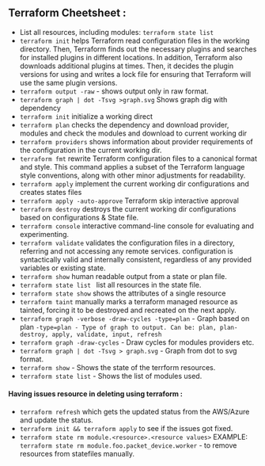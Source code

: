 ## Terraform Cheetsheet :

- List all resources, including modules: `terraform state list`
- `terraform init` helps Terraform read configuration files in the working directory. Then, Terraform finds out the necessary plugins and searches for installed plugins in different locations. In addition, Terraform also downloads additional plugins at times. Then, it decides the plugin versions for using and writes a lock file for ensuring that Terraform will use the same plugin versions. 
- `terraform output -raw` - shows output only in raw format.
- `terraform graph | dot -Tsvg >graph.svg` Shows graph dig with dependency 
- `terraform init` initialize a working direct
-	`terraform plan` checks the dependency and download provider, modules and check the modules and download to current working dir
-	`terraform providers` shows information about provider requirements of the configuration in the current working dir.
-	`terraform fmt` rewrite Terraform configuration files to a canonical format and style. This command applies a subset of the Terraform language style conventions, along with other minor adjustments for readability.
-	`terraform apply` implement the current working dir configurations and creates states files
-	`terraform apply -auto-approve` Terraform skip interactive approval
-	`terraform destroy` destroys the current working dir configurations based on configurations & State file. 
-	 `terraform console` interactive command-line console for evaluating and experimenting.
-	`terraform validate` validates the configuration files in a directory, referring and not accessing any remote services. configuration is syntactically valid and internally consistent, regardless of any provided variables or existing state.
-	`terraform show` human readable output from a state or plan file.
-	`terraform state list ` list all resources in the state file.
-	`terraform state show` shows the attributes of a single resource
-	`terraform taint` manually marks a terraform managed resource as tainted, forcing it to be destroyed and recreated on the next apply.
- `terraform graph -verbose -draw-cycles -type=plan` - Graph based on plan
`-type=plan - Type of graph to output. Can be: plan, plan-destroy, apply, validate, input, refresh`
- `terraform graph -draw-cycles` - Draw cycles for modules providers etc.
- `terraform graph | dot -Tsvg > graph.svg` - Graph from dot to svg format.
- `terraform show` - Shows the state of the terrform resources.
- `terraform state list` - Shows the list of modules used.
#### Having issues resource in deleting using terraform :
- `terraform refresh`  which gets the updated status from the AWS/Azure and update the status.
- `terraform init && terraform apply` to see if the issues got fixed.
- `terraform state rm module.<resource>.<resource values>` EXAMPLE: `terraform state rm module.foo.packet_device.worker` - to remove resources from statefiles manually.
